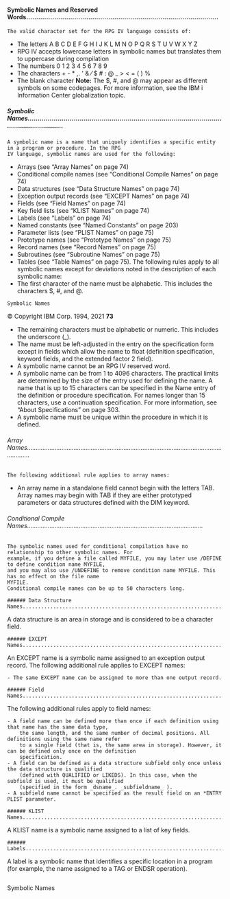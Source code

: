 #### Symbolic Names and Reserved Words................................................................................................

```
The valid character set for the RPG IV language consists of:
```
- The letters A B C D E F G H I J K L M N O P Q R S T U V W X Y Z
- RPG IV accepts lowercase letters in symbolic names but translates them to uppercase during
    compilation
- The numbers 0 1 2 3 4 5 6 7 8 9
- The characters + - * ,. ' & ⁄ $ # : @ _ > < = ( ) %
- The blank character
**Note:** The $, #, and @ may appear as different symbols on some codepages. For more information, see
the IBM i Information Center globalization topic.

##### Symbolic Names.............................................................................................................................

```
A symbolic name is a name that uniquely identifies a specific entity in a program or procedure. In the RPG
IV language, symbolic names are used for the following:
```
- Arrays (see “Array Names” on page 74)
- Conditional compile names (see “Conditional Compile Names” on page 74)
- Data structures (see “Data Structure Names” on page 74)
- Exception output records (see “EXCEPT Names” on page 74)
- Fields (see “Field Names” on page 74)
- Key field lists (see “KLIST Names” on page 74)
- Labels (see “Labels” on page 74)
- Named constants (see “Named Constants” on page 203)
- Parameter lists (see “PLIST Names” on page 75)
- Prototype names (see “Prototype Names” on page 75)
- Record names (see “Record Names” on page 75)
- Subroutines (see “Subroutine Names” on page 75)
- Tables (see “Table Names” on page 75).
The following rules apply to all symbolic names except for deviations noted in the description of each
symbolic name:
- The first character of the name must be alphabetic. This includes the characters $, #, and @.

```
Symbolic Names
```
© Copyright IBM Corp. 1994, 2021 **73**


- The remaining characters must be alphabetic or numeric. This includes the underscore (_).
- The name must be left-adjusted in the entry on the specification form except in fields which allow the
    name to float (definition specification, keyword fields, and the extended factor 2 field).
- A symbolic name cannot be an RPG IV reserved word.
- A symbolic name can be from 1 to 4096 characters. The practical limits are determined by the size of
    the entry used for defining the name. A name that is up to 15 characters can be specified in the Name
    entry of the definition or procedure specification. For names longer than 15 characters, use a
    continuation specification. For more information, see “About Specifications” on page 303.
- A symbolic name must be unique within the procedure in which it is defined.

###### Array Names..............................................................................................................................

```
The following additional rule applies to array names:
```
- An array name in a standalone field cannot begin with the letters TAB. Array names may begin with TAB
    if they are either prototyped parameters or data structures defined with the DIM keyword.

###### Conditional Compile Names......................................................................................................

```
The symbolic names used for conditional compilation have no relationship to other symbolic names. For
example, if you define a file called MYFILE, you may later use /DEFINE to define condition name MYFILE,
and you may also use /UNDEFINE to remove condition name MYFILE. This has no effect on the file name
MYFILE.
Conditional compile names can be up to 50 characters long.

###### Data Structure Names...............................................................................................................

```
A data structure is an area in storage and is considered to be a character field.
```
###### EXCEPT Names..........................................................................................................................

```
An EXCEPT name is a symbolic name assigned to an exception output record. The following additional
rule applies to EXCEPT names:
```
- The same EXCEPT name can be assigned to more than one output record.

###### Field Names...............................................................................................................................

```
The following additional rules apply to field names:
```
- A field name can be defined more than once if each definition using that name has the same data type,
    the same length, and the same number of decimal positions. All definitions using the same name refer
    to a single field (that is, the same area in storage). However, it can be defined only once on the definition
    specification.
- A field can be defined as a data structure subfield only once unless the data structure is qualified
    (defined with QUALIFIED or LIKEDS). In this case, when the subfield is used, it must be qualified
    (specified in the form _dsname_. _subfieldname_ ).
- A subfield name cannot be specified as the result field on an *ENTRY PLIST parameter.

###### KLIST Names.............................................................................................................................

```
A KLIST name is a symbolic name assigned to a list of key fields.
```
###### Labels.........................................................................................................................................

```
A label is a symbolic name that identifies a specific location in a program (for example, the name assigned
to a TAG or ENDSR operation).
```
```
Symbolic Names
```
